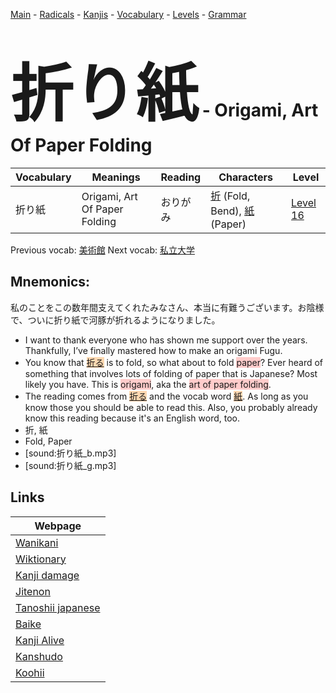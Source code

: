 <style> bigfont {font-size: 100px}</style>
[Main](../README.md) -
[Radicals](../radicals.md) -
[Kanjis](../kanjis.md) -
[Vocabulary](../vocabulary.md) -
[Levels](../levels.md) -
[Grammar](../grammar.md)
# <bigfont> 折り紙</bigfont> - Origami, Art Of Paper Folding 

| Vocabulary | Meanings | Reading | Characters | Level |
| --- | --- | --- | --- | --- |
| 折り紙 | Origami, Art Of Paper Folding | おりがみ |  [折](../kanjis/折.md) (Fold, Bend), [紙](../kanjis/紙.md) (Paper) | [Level 16](../levels/wk_level16.md) |

Previous vocab: [美術館](美術館.md) Next vocab: [私立大学](私立大学.md) 

## Mnemonics:
私のことをこの数年間支えてくれたみなさん、本当に有難うございます。お陰様で、ついに折り紙で河豚が折れるようになりました。
* I want to thank everyone who has shown me support over the years. Thankfully, I’ve finally mastered how to make an origami Fugu.
* You know that <span style="background-color:#fed8b1"> [折る](https://jisho.org/search/折る)</span> is to fold, so what about to fold <span style="background-color:#ffcccb"> paper</span>? Ever heard of something that involves lots of folding of paper that is Japanese? Most likely you have. This is <span style="background-color:#ffcccb"> origami</span>, aka the <span style="background-color:#ffcccb"> art of paper folding</span>.
* The reading comes from <span style="background-color:#fed8b1"> [折る](https://jisho.org/search/折る)</span> and the vocab word <span style="background-color:#fed8b1"> [紙](https://jisho.org/search/紙)</span>. As long as you know those you should be able to read this. Also, you probably already know this reading because it's an English word, too.
* 折, 紙
* Fold, Paper
* [sound:折り紙_b.mp3]
* [sound:折り紙_g.mp3]


## Links 

| Webpage |
| --- |
| [Wanikani          ](https://www.wanikani.com/kanji/折り紙) |
| [Wiktionary        ](https://en.wiktionary.org/wiki/折り紙) |
| [Kanji damage      ](http://www.kanjidamage.com/kanji/search?utf8=✓&q=折り紙) |
| [Jitenon           ](https://jitenon.com/kanji/折り紙) |
| [Tanoshii japanese ](https://www.tanoshiijapanese.com/dictionary/kanji.cfm?k=折り紙) |
| [Baike             ](https://baike.baidu.com/item/折り紙) |
| [Kanji Alive       ](https://app.kanjialive.com/折り紙) |
| [Kanshudo          ](https://www.kanshudo.com/searchmn?q=折り紙) |
| [Koohii            ](https://kanji.koohii.com/study/kanji/折り紙) |
